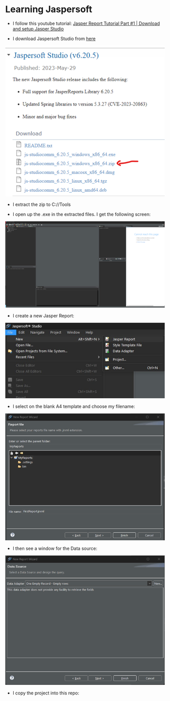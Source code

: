 # Learning Jaspersoft

* I follow this youtube tutorial: [Jasper Report Tutorial Part #1 | Download and setup Jasper Studio](https://www.youtube.com/watch?v=FxPrX9ajAgA)

* I download Jaspersoft Studio from [here](https://community.jaspersoft.com/project/jaspersoft-studio/releases)

![](screenshots/2023-06-09-08-09-26.png)

* I extract the zip to C://Tools

* I open up the .exe in the extracted files. I get the following screen:

![](screenshots/2023-06-09-10-46-38.png)

* I create a new Jasper Report:

![](screenshots/2023-06-09-10-49-27.png)

* I select on the blank A4 template and choose my filename:

![](screenshots/2023-06-09-10-51-27.png)

* I then see a window for the Data source:

![](screenshots/2023-06-09-10-53-57.png)

* I copy the project into this repo: